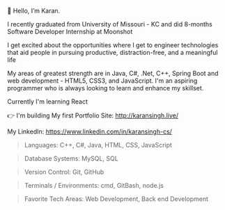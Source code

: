 👋 Hello, I’m Karan.

I recently graduated from University of Missouri - KC and did 8-months Software Developer Internship at Moonshot

I get excited about the opportunities where I get to engineer technologies that aid people in pursuing productive, distraction-free, and a meaningful life

My areas of greatest strength are in Java, C#, .Net, C++, Spring Boot and web development - HTML5, CSS3, and JavaScript. I'm an aspiring programmer who is always looking to learn and enhance my skillset.

Currently I'm learning React

👉 I'm building My first Portfolio Site: http://karansingh.live/

My LinkedIn: https://www.linkedin.com/in/karansingh-cs/

> Languages: 
   C++, C#, Java, HTML, CSS, JavaScript
    
> Database Systems: 
   MySQL, SQL
   
> Version Control: 
   Git, GitHub

> Terminals / Environments: 
   cmd, GitBash, node.js

> Favorite Tech Areas: 
   Web Development, Back end Development

